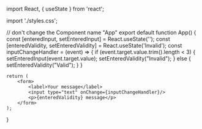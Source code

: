 import React, { useState } from 'react';

import './styles.css';

// don't change the Component name "App"
export default function App() {
    const [enteredInput, setEnteredInput] = React.useState('');
    const [enteredValidity, setEnteredValidity] = React.useState('Invalid');
    const inputChangeHandler = (event) => {
        if (event.target.value.trim().length < 3) {
            setEnteredInput(event.target.value);
            setEnteredValidity("Invalid");
        } else {
            setEnteredValidity("Valid");
        }
    }
    
    return (
        <form>
            <label>Your message</label>
            <input type="text" onChange={inputChangeHandler}/>
            <p>{enteredValidity} message</p>
        </form>
    );
}